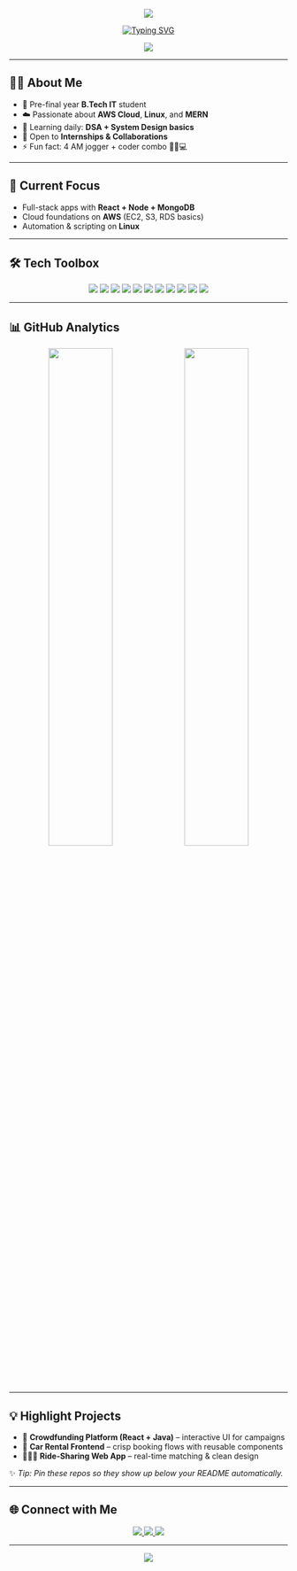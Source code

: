<!-- Top Wave Banner -->
<p align="center">
  <img src="https://capsule-render.vercel.app/api?type=waving&color=0:00c6ff,100:0072ff&height=200&section=header&text=Hi%20there%20👋%20I'm%20Supriyaaa&fontSize=40&fontColor=ffffff&animation=fadeIn&fontAlignY=35"/>
</p>

<!-- Typing Animation -->
<p align="center">
  <a href="https://github.com/supriyaaa">
    <img src="https://readme-typing-svg.demolab.com?font=Fira+Code&weight=600&size=22&pause=800&center=true&vCenter=true&width=650&lines=B.Tech+IT+Student;AWS+Cloud+Enthusiast;Linux+Explorer;MERN+Stack+Developer;Open+to+Internships+%26+Collabs;Code+%7C+Learn+%7C+Build+🚀" alt="Typing SVG" />
  </a>
</p>

<p align="center">
  <img src="https://komarev.com/ghpvc/?username=supriyaaa&label=Profile%20Views&style=flat" />
</p>

---

## 👩‍💻 About Me
- 🌟 Pre-final year **B.Tech IT** student  
- ☁️ Passionate about **AWS Cloud**, **Linux**, and **MERN**  
- 🧠 Learning daily: **DSA + System Design basics**  
- 🤝 Open to **Internships & Collaborations**  
- ⚡ Fun fact: 4 AM jogger + coder combo 🏃‍♀️💻  

---

## 🔭 Current Focus
- Full-stack apps with **React + Node + MongoDB**  
- Cloud foundations on **AWS** (EC2, S3, RDS basics)  
- Automation & scripting on **Linux**  

---

## 🛠️ Tech Toolbox
<p align="center">
  <img src="https://img.shields.io/badge/Python-3776AB?style=for-the-badge&logo=python&logoColor=white"/>
  <img src="https://img.shields.io/badge/Java-ED8B00?style=for-the-badge&logo=java&logoColor=white"/>
  <img src="https://img.shields.io/badge/C++-00599C?style=for-the-badge&logo=c%2B%2B&logoColor=white"/>
  <img src="https://img.shields.io/badge/JavaScript-F7DF1E?style=for-the-badge&logo=javascript&logoColor=black"/>
  <img src="https://img.shields.io/badge/React-20232A?style=for-the-badge&logo=react&logoColor=61DAFB"/>
  <img src="https://img.shields.io/badge/Node.js-43853D?style=for-the-badge&logo=node.js&logoColor=white"/>
  <img src="https://img.shields.io/badge/Express.js-000000?style=for-the-badge&logo=express&logoColor=white"/>
  <img src="https://img.shields.io/badge/MongoDB-47A248?style=for-the-badge&logo=mongodb&logoColor=white"/>
  <img src="https://img.shields.io/badge/MySQL-4479A1?style=for-the-badge&logo=mysql&logoColor=white"/>
  <img src="https://img.shields.io/badge/AWS-FF9900?style=for-the-badge&logo=amazonaws&logoColor=white"/>
  <img src="https://img.shields.io/badge/Linux-FCC624?style=for-the-badge&logo=linux&logoColor=black"/>
</p>

---

## 📊 GitHub Analytics
<p align="center">
  <img width="48%" src="https://github-readme-stats.vercel.app/api?username=supriyaaa&show_icons=true&theme=tokyonight" />
  <img width="48%" src="https://github-readme-streak-stats.herokuapp.com/?user=supriyaaa&theme=tokyonight" />
</p>

---

## 💡 Highlight Projects
- 🧭 **Crowdfunding Platform (React + Java)** – interactive UI for campaigns  
- 🚗 **Car Rental Frontend** – crisp booking flows with reusable components  
- 🧑‍🤝‍🧑 **Ride-Sharing Web App** – real-time matching & clean design  

✨ *Tip: Pin these repos so they show up below your README automatically.*  

---

## 🌐 Connect with Me
<p align="center">
  <a href="https://www.linkedin.com/in/supriya-v-026002287/">
    <img src="https://img.shields.io/badge/LinkedIn-blue?style=for-the-badge&logo=linkedin&logoColor=white"/>
  </a>
  <a href="mailto:supriya.dv2023it@sece.ac.in">
    <img src="https://img.shields.io/badge/Gmail-D14836?style=for-the-badge&logo=gmail&logoColor=white"/>
  </a>
  <a href="https://github.com/supriyaaa">
    <img src="https://img.shields.io/badge/GitHub-000?style=for-the-badge&logo=github&logoColor=white"/>
  </a>
</p>

---

<!-- Bottom Wave -->
<p align="center">
  <img src="https://capsule-render.vercel.app/api?type=waving&color=0:0072ff,100:00c6ff&height=120&section=footer"/>
</p>
